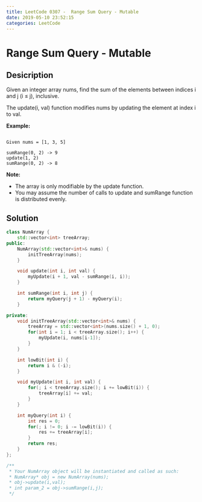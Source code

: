 ```yaml
---
title: LeetCode 0307 -  Range Sum Query - Mutable
date: 2019-05-10 23:52:15
categories: LeetCode
---
```

# Range Sum Query - Mutable

<!--more-->

## Desicription

Given an integer array nums, find the sum of the elements between indices i and j (i ≤ j), inclusive.

The update(i, val) function modifies nums by updating the element at index i to val.

**Example:**

```

Given nums = [1, 3, 5]

sumRange(0, 2) -> 9
update(1, 2)
sumRange(0, 2) -> 8

```

**Note:**

- The array is only modifiable by the update function.
- You may assume the number of calls to update and sumRange function is distributed evenly.

## Solution

```cpp
class NumArray {
    std::vector<int> treeArray;
public:
    NumArray(std::vector<int>& nums) {
        initTreeArray(nums);
    }

    void update(int i, int val) {
        myUpdate(i + 1, val - sumRange(i, i));
    }

    int sumRange(int i, int j) {
        return myQuery(j + 1) - myQuery(i);
    }

private:
    void initTreeArray(std::vector<int>& nums) {
        treeArray = std::vector<int>(nums.size() + 1, 0);
        for(int i = 1; i < treeArray.size(); i++) {
            myUpdate(i, nums[i-1]);
        }
    }

    int lowBit(int i) {
        return i & (-i);
    }

    void myUpdate(int i, int val) {
        for(; i < treeArray.size(); i += lowBit(i)) {
            treeArray[i] += val;
        }
    }

    int myQuery(int i) {
        int res = 0;
        for(; i != 0; i -= lowBit(i)) {
            res += treeArray[i];
        }
        return res;
    }
};

/**
 * Your NumArray object will be instantiated and called as such:
 * NumArray* obj = new NumArray(nums);
 * obj->update(i,val);
 * int param_2 = obj->sumRange(i,j);
 */
```